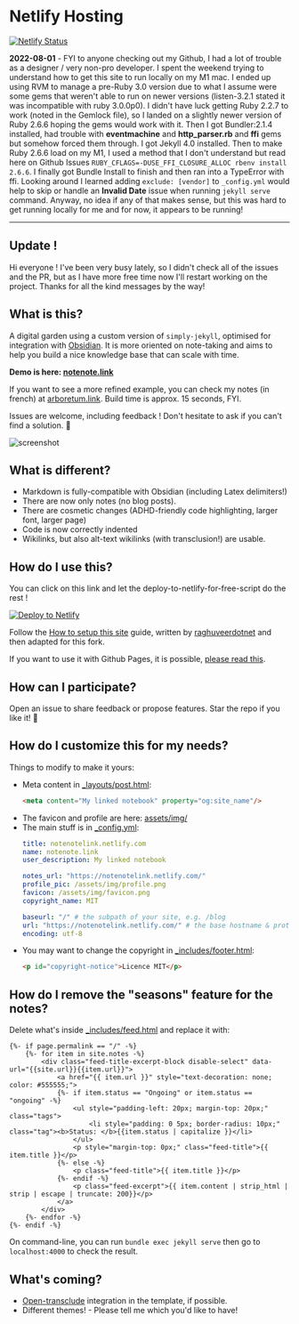 # Netlify Hosting

 [![Netlify Status](https://api.netlify.com/api/v1/badges/47f8bcc0-636e-4f67-be9d-f5337d276215/deploy-status)](https://app.netlify.com/sites/hilarious-sherbet-270247/deploys)

**2022-08-01** - FYI to anyone checking out my Github, I had a lot of trouble as a designer / very non-pro developer. I spent the weekend trying to understand how to get this site to run locally on my M1 mac. I ended up using RVM to manage a pre-Ruby 3.0 version due to what I assume were some gems that weren't able to run on newer versions (listen-3.2.1 stated it was incompatible with ruby 3.0.0p0). I didn't have luck getting Ruby 2.2.7 to work (noted in the Gemlock file), so I landed on a slightly newer version of Ruby 2.6.6 hoping the gems would work with it. Then I got Bundler:2.1.4 installed, had trouble with **eventmachine** and **http_parser.rb** and **ffi** gems but somehow forced them through. I got Jekyll 4.0 installed. Then to make Ruby 2.6.6 load on my M1, I used a method that I don't understand but read here on Github Issues `RUBY_CFLAGS=-DUSE_FFI_CLOSURE_ALLOC rbenv install 2.6.6`. I finally got Bundle Install to finish and then ran into a TypeError with ffi. Looking around I learned adding `exclude: [vendor]`  to `_config.yml` would help to skip or handle an **Invalid Date** issue when running `jekyll serve` command. Anyway, no idea if any of that makes sense, but this was hard to get running locally for me and for now, it appears to be running!

---

## Update !

Hi everyone ! I've been very busy lately, so I didn't check all of the issues and the PR, but as I have more free time now I'll restart working on the project. Thanks for all the kind messages by the way!

## What is this?

A digital garden using a custom version of `simply-jekyll`, optimised for integration with [Obsidian](https://obsidian.md). It is more oriented on note-taking and aims to help you build a nice knowledge base that can scale with time. 

**Demo is here: [notenote.link](https://notenote.link)**

If you want to see a more refined example, you can check my notes (in french) at [arboretum.link](https://www.arboretum.link/). Build time is approx. 15 seconds, FYI.

Issues are welcome, including feedback ! Don't hesitate to ask if you can't find a solution. 💫

![screenshot](/assets/img/screenshot.png)

## What is different?

- Markdown is fully-compatible with Obsidian (including Latex delimiters!)
- There are now only notes (no blog posts).
- There are cosmetic changes (ADHD-friendly code highlighting, larger font, larger page)
- Code is now correctly indented
- Wikilinks, but also alt-text wikilinks (with transclusion!) are usable.

## How do I use this?

You can click on this link and let the deploy-to-netlify-for-free-script do the rest !

[![Deploy to Netlify](https://www.netlify.com/img/deploy/button.svg)](https://app.netlify.com/start/deploy?repository=https://github.com/Maxence-L/notenote.link)

Follow the [How to setup this site](https://notenote.link/notes/how-to-setup-this-site) guide, written by [raghuveerdotnet](https://github.com/raghuveerdotnet) and then adapted for this fork.

If you want to use it with Github Pages, it is possible, [please read this](https://github.com/Maxence-L/notenote.link/issues/5#issuecomment-762508069).

## How can I participate?

Open an issue to share feedback or propose features. Star the repo if you like it! 🌟

## How do I customize this for my needs?

Things to modify to make it yours:

- Meta content in [\_layouts/post.html](_layouts/post.html):
    ```html
    <meta content="My linked notebook" property="og:site_name"/>
    ```
- The favicon and profile are here: [assets/img/](assets/img/)
- The main stuff is in [\_config.yml](_config.yml):
    ```yaml
    title: notenotelink.netlify.com
    name: notenote.link
    user_description: My linked notebook

    notes_url: "https://notenotelink.netlify.com/"
    profile_pic: /assets/img/profile.png
    favicon: /assets/img/favicon.png
    copyright_name: MIT

    baseurl: "/" # the subpath of your site, e.g. /blog
    url: "https://notenotelink.netlify.com/" # the base hostname & protocol for your site, e.g. http://example.com
    encoding: utf-8
    ```
- You may want to change the copyright in [\_includes/footer.html](_includes/footer.html):
   ```html
   <p id="copyright-notice">Licence MIT</p>
   ```

## How do I remove the "seasons" feature for the notes?

Delete what's inside [\_includes/feed.html](_includes/feed.html) and replace it with:

```liquid
{%- if page.permalink == "/" -%}
    {%- for item in site.notes -%}
        <div class="feed-title-excerpt-block disable-select" data-url="{{site.url}}{{item.url}}">
            <a href="{{ item.url }}" style="text-decoration: none; color: #555555;">
            {%- if item.status == "Ongoing" or item.status == "ongoing" -%}
                <ul style="padding-left: 20px; margin-top: 20px;" class="tags">
                    <li style="padding: 0 5px; border-radius: 10px;" class="tag"><b>Status: </b>{{item.status | capitalize }}</li>
                </ul>
                <p style="margin-top: 0px;" class="feed-title">{{ item.title }}</p>
            {%- else -%}
                <p class="feed-title">{{ item.title }}</p>
            {%- endif -%}
                <p class="feed-excerpt">{{ item.content | strip_html | strip | escape | truncate: 200}}</p>
            </a>
        </div>
    {%- endfor -%}
{%- endif -%}
````

On command-line, you can run `bundle exec jekyll serve` then go to `localhost:4000` to check the result.

## What's coming?

- [Open-transclude](https://subpixel.space/entries/open-transclude/) integration in the template, if possible.
- Different themes! - Please tell me which you'd like to have!
